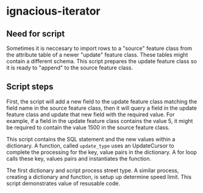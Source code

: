 # ignacious-iterator

## Need for script

Sometimes it is neccesary to import rows to a "source" feature class from the attribute table of a newer "update" feature class. These tables might contain a different schema. This script prepares the update feature class so it is ready to "append" to the source feature class. 

## Script steps

First, the script will add a new field to the update feature class matching the field name in the source feature class, then it will query a field in the update feature class and update that new field with the required value. For example, if a field in the update feature class contains the value 5, it might be required to contain the value 1500 in the source feature class.

This script contains the SQL statement and the new values within a dictionary. A function, called ```update_type``` uses an UpdateCursor to complete the processing for the key, value pairs in the dictionary.  A for loop calls these key, values pairs and instantiates the function.

The first dictionary and script process street type. A similar process, creating a dictionary and function, is setup up determine speed limit. This script demonstrates value of resusable code.
